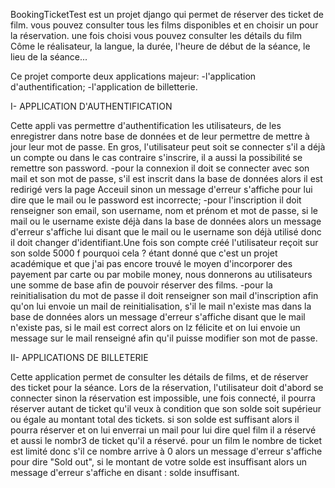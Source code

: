 BookingTicketTest est un projet django qui permet de réserver des ticket de film.
vous pouvez consulter tous les films disponibles et en choisir un pour la réservation. une fois choisi vous pouvez consulter les détails du film Côme le réalisateur, la langue, la durée, l'heure de début de la séance, le lieu de la séance...

Ce projet comporte deux applications majeur:
-l'application d'authentification;
-l'application de billetterie.

I- APPLICATION D'AUTHENTIFICATION 

   Cette appli vas permettre d'authentification les utilisateurs, de les enregistrer dans notre base de données et de leur permettre de mettre à jour leur mot de passe.
En gros, l'utilisateur peut soit se connecter s'il a déjà un compte ou dans le cas contraire s'inscrire, il a aussi la possibilité se remettre son password.
-pour la connexion il doit se connecter avec son mail et son mot de passe, s'il est inscrit dans la base de données alors il est redirigé vers la page Acceuil sinon un message d'erreur s'affiche pour lui dire que le mail ou le password est incorrecte;
-pour l'inscription il doit renseigner son email, son username, nom et prénom et mot de passe, si le mail ou le username existe déjà dans la base de données alors un message d'erreur s'affiche lui disant que le mail ou le username son déjà utilisé donc il doit changer d'identifiant.Une fois son compte créé l'utilisateur reçoit sur son solde 5000 f pourquoi cela ? étant donné que c'est un projet académique et que j'ai pas encore trouvé le moyen d'incorporer des payement par carte ou par mobile money, nous donnerons au utilisateurs une somme de base afin de pouvoir réserver des films.
-pour la reinitialisation du mot de passe il doit renseigner son mail d'inscription afin qu'on lui envoie un mail de reinitialisation, s'il le mail n'existe mas dans la base de données alors un message d'erreur s'affiche disant que le mail n'existe pas, si le mail est correct alors on lz félicite et on lui envoie un message sur le mail renseigné afin qu'il puisse modifier son mot de passe.



II- APPLICATIONS DE BILLETERIE

   Cette application permet de consulter les détails de films, et de réserver des ticket pour la séance. Lors de la réservation, l'utilisateur doit d'abord se connecter sinon la réservation est impossible, une fois connecté, il pourra réserver autant de ticket qu'il veux à condition que son solde soit supérieur ou égale au montant total des tickets. si son solde est suffisant alors il pourra réserver et on lui enverrai un mail pour lui dire quel film il a réservé et aussi le nombr3 de ticket qu'il a réservé.
pour un film le nombre de ticket est limité donc s'il ce nombre arrive à 0 alors un message d'erreur s'affiche pour dire "Sold out", si le montant de votre solde est insuffisant alors un message d'erreur s'affiche en disant : solde insuffisant.